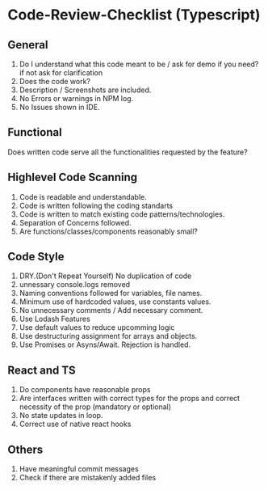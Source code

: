 # Code-Review-Checklist (Typescript)

## General

1) Do I understand what this code meant to be / ask for demo if you need? if not ask for clarification<br>
2) Does the code work? <br>
3) Description / Screenshots are included. <br>
4) No Errors or warnings in NPM log. 
5) No Issues shown in IDE.

## Functional
Does written code serve all the functionalities requested by the feature?

## Highlevel Code Scanning
1) Code is readable and understandable.<br>
2) Code is written following the coding standarts<br>
3) Code is written to match existing code patterns/technologies.<br>
4) Separation of Concerns followed.<br>
5) Are functions/classes/components reasonably small?<br>

## Code Style
1) DRY.(Don't Repeat Yourself) No duplication of code<br>
2) unnessary console.logs removed<br>
3) Naming conventions followed for variables, file names.<br>
4) Minimum use of hardcoded values, use constants values.
5) No unnecessary comments / Add necessary comment.
6) Use Lodash Features
7) Use default values to reduce upcomming logic
8) Use destructuring assignment for arrays and objects.
9) Use Promises or Asyns/Await. Rejection is handled.

## React and TS
1) Do components have reasonable props
2) Are interfaces written with correct types for the props and correct necessity of the prop (mandatory or optional)
3) No state updates in loop.
4) Correct use of native react hooks


## Others
1) Have meaningful commit messages
2) Check if there are mistakenly added files
